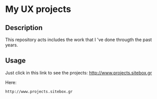 # My UX projects

## Description
This repository acts includes the work that I 've done througth the past years.
## Usage
Just click in this link to see the projects: http://www.projects.sitebox.gr

Here:
```
http://www.projects.sitebox.gr
```
